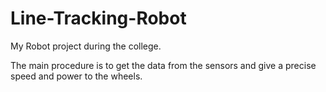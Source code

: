 # Line-Tracking-Robot
My Robot project during the college.

The main procedure is to get the data from the sensors and give a precise speed and power to the wheels.
